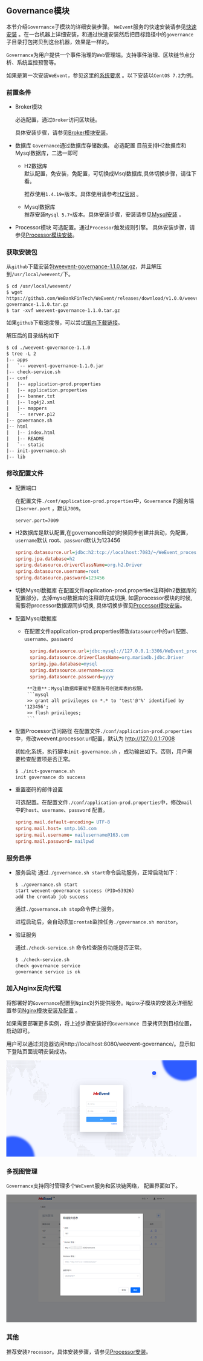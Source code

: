 ## Governance模块
本节介绍`Governance`子模块的详细安装步骤。 `WeEvent`服务的快速安装请参见[快速安装](../quickinstall.html) 。在一台机器上详细安装，和通过快速安装然后把目标路径中的`governance`子目录打包拷贝到这台机器，效果是一样的。

`Governance`为用户提供一个事件治理的`Web`管理端。支持事件治理、区块链节点分析、系统监控预警等。

如果是第一次安装`WeEvent`，参见这里的[系统要求](../environment.html) 。以下安装以`CentOS 7.2`为例。

### 前置条件

- Broker模块

   必选配置，通过`Broker`访问区块链。

   具体安装步骤，请参见[Broker模块安装](./broker.html)。
   
- 数据库 `Governance`通过数据库存储数据。
    必选配置 目前支持H2数据库和Mysql数据库，二选一即可
    - H2数据库  
       默认配置，免安装，免配置，可切换成Msql数据库,具体切换步骤，请往下看。
      
       推荐使用`1.4.19+`版本。具体使用请参考[H2官网](http://www.h2database.com/html/main.html) 。

    - Mysql数据库    
      推荐安装`Mysql 5.7+`版本。具体安装步骤，安装请参见[Mysql安装](http://dev.mysql.com/downloads/mysql/) 。

- Processor模块
  可选配置。通过`Processor`触发规则引擎。
  具体安装步骤，请参见[Processor模块安装](./processor.html)。


### 获取安装包

从`github`下载安装包[weevent-governance-1.1.0.tar.gz](https://github.com/WeBankFinTech/WeEvent/releases/download/v1.1.0/weevent-governance-1.1.0.tar.gz)，并且解压到`/usr/local/weevent/`下。

```shell
$ cd /usr/local/weevent/
$ wget https://github.com/WeBankFinTech/WeEvent/releases/download/v1.0.0/weevent-governance-1.1.0.tar.gz
$ tar -xvf weevent-governance-1.1.0.tar.gz
```

如果`github`下载速度慢，可以尝试[国内下载链接](https://www.fisco.com.cn/cdn/weevent/download/releases/v1.1.0/weevent-governance-1.1.0.tar.gz)。

解压后的目录结构如下

```
$ cd ./weevent-governance-1.1.0
$ tree -L 2
|-- apps
|   `-- weevent-governance-1.1.0.jar
|-- check-service.sh
|-- conf
|   |-- application-prod.properties
|   |-- application.properties
|   |-- banner.txt
|   |-- log4j2.xml
|   |-- mappers
|   `-- server.p12
|-- governance.sh
|-- html
|   |-- index.html
|   |-- README
|   `-- static
|-- init-governance.sh
|-- lib
```

### 修改配置文件

- 配置端口

  在配置文件`./conf/application-prod.properties`中，`Governance` 的服务端口`server.port` ，默认`7009`。

  ```
  server.port=7009
  ```


- H2数据库是默认配置,在governance启动的时候同步创建并启动，免配置，`username`默认 root、`password`默认为123456
    ```ini
  spring.datasource.url=jdbc:h2:tcp://localhost:7083/~/WeEvent_processor
  spring.jpa.database=h2
  spring.datasource.driverClassName=org.h2.Driver
  spring.datasource.username=root
  spring.datasource.password=123456
    ```
- 切换Mysql数据库 
    在配置文件application-prod.properties注释掉h2数据库的配置部分，去掉mysql数据库的注释即完成切换,
    如需processor模块的时候,需要将processor数据源同步切换,
    具体切换步骤见[Processor模块安装](./processor.html)。
- 配置Mysql数据库     
   - 在配置文件application-prod.properties修改`datasource`中的`url`配置、`username`、`password` 
      ```ini
        spring.datasource.url=jdbc:mysql://127.0.0.1:3306/WeEvent_processor
        spring.datasource.driverClassName=org.mariadb.jdbc.Driver
        spring.jpa.database=mysql
        spring.datasource.username=xxxx
        spring.datasource.password=yyyy
        ```
          **注意**：Mysql数据库要赋予配置账号创建库表的权限。
          ```mysql
          >> grant all privileges on *.* to 'test'@'%' identified by '123456';
          >> flush privileges;
          ```
  
- 配置Processor访问路径
      在配置文件`./conf/application-prod.properties`中，修改weevent.processor.url配置，默认为 http://127.0.0.1:7008

    初始化系统，执行脚本`init-governance.sh` ，成功输出如下。否则，用户需要检查配置项是否正常。

    ```shell
    $ ./init-governance.sh
    init governance db success
    ```

- 重置密码的邮件设置

    可选配置。在配置文件`./conf/application-prod.properties`中，修改`mail`中的`host`、`username`、`password` 配置。

    ```ini
	spring.mail.default-encoding= UTF-8
	spring.mail.host= smtp.163.com
	spring.mail.username= mailusername@163.com
	spring.mail.password= mailpwd
    ```

### 服务启停

- 服务启动
  通过`./governance.sh start`命令启动服务，正常启动如下：

  ```shell
  $ ./governance.sh start
  start weevent-governance success (PID=53926)
  add the crontab job success
  ```

  通过`./governance.sh stop`命令停止服务。

  进程启动后，会自动添加`crontab`监控任务`./governance.sh monitor`。

- 验证服务

  通过`./check-service.sh` 命令检查服务功能是否正常。

  ```shell
  $ ./check-service.sh
  check governance service
  governance service is ok
  ```

### 加入Nginx反向代理

将部署好的`Governance`配置到`Nginx`对外提供服务。`Nginx`子模块的安装及详细配置参见[Nginx模块安装及配置](./nginx.html) 。

如果需要部署更多实例，将上述步骤安装好的`Governance `目录拷贝到目标位置，启动即可。

用户可以通过浏览器访问http://localhost:8080/weevent-governance/。显示如下登陆页面说明安装成功。

![Governance-ui.png](../../image/Governance-ui.png)

### 多视图管理

`Governance`支持同时管理多个`WeEvent`服务和区块链网络， 配置界面如下。

![Governance-multi-view.png](../../image/Governance-multi-view.png)


### 其他
推荐安装`Processor`。具体安装步骤，请参见[Processor安装](https://weeventdoc.readthedocs.io/en/latest/install/module/processor.html)。

